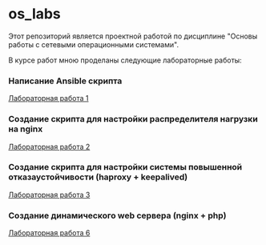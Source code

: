 # os_labs
Этот репозиторий является проектной работой по дисциплине "Основы работы с сетевыми операционными системами".

В курсе работ мною проделаны следующие лабораторные работы:
### Написание Ansible скрипта
[Лабораторная работа 1](https://github.com/MokhovVladimir/os_labs/tree/master/lab1)

### Создание скрипта для настройки распределителя нагрузки на nginx
[Лабораторная работа 2](https://github.com/MokhovVladimir/os_labs/tree/master/lab2)

### Создание скрипта для настройки системы повышенной отказаустойчивости (haproxy + keepalived)
[Лабораторная работа 3](https://github.com/MokhovVladimir/os_labs/tree/master/lab3)

### Создание динамического web сервера (nginx + php)
[Лабораторная работа 6](https://github.com/MokhovVladimir/os_labs/tree/master/lab6)
